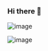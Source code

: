 ### Hi there 👋

<!--
**sashaphmn/sashaphmn** is a ✨ _special_ ✨ repository because its `README.md` (this file) appears on your GitHub profile.

Here are some ideas to get you started:

- 🔭 I’m currently working on ...
- 🌱 I’m currently learning ...
- 👯 I’m looking to collaborate on ...
- 🤔 I’m looking for help with ...
- 💬 Ask me about ...
- 📫 How to reach me: ...
- 😄 Pronouns: ...
- ⚡ Fun fact: ...
-->

![image](https://user-images.githubusercontent.com/122053040/211005310-c04c3ca6-b635-4d0e-bcc2-8b3a06abbc55.png)

![image](https://user-images.githubusercontent.com/122053040/211006120-519221a1-6fcc-47e7-8b57-1a19ddc6be26.png)

